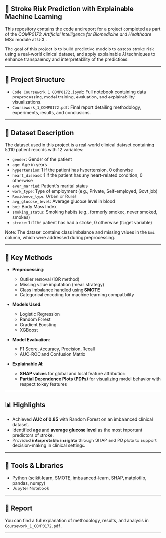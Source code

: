 ## 🧠 Stroke Risk Prediction with Explainable Machine Learning

This repository contains the code and report for a project completed as part of the *COMP0172: Artificial Intelligence for Biomedicine and Healthcare* MSc module at UCL.

The goal of this project is to build predictive models to assess stroke risk using a real-world clinical dataset, and apply explainable AI techniques to enhance transparency and interpretability of the predictions.

---

## 📁 Project Structure

- `Code Coursework 1 COMP0172.ipynb`: Full notebook containing data preprocessing, model training, evaluation, and explainability visualizations.
- `Coursework_1_COMP0172.pdf`: Final report detailing methodology, experiments, results, and conclusions.

---
## 🧾 Dataset Description

The dataset used in this project is a real-world clinical dataset containing 5,110 patient records with 12 variables:

- `gender`: Gender of the patient
- `age`: Age in years
- `hypertension`: 1 if the patient has hypertension, 0 otherwise
- `heart_disease`: 1 if the patient has any heart-related condition, 0 otherwise
- `ever_married`: Patient's marital status
- `work_type`: Type of employment (e.g., Private, Self-employed, Govt job)
- `Residence_type`: Urban or Rural
- `avg_glucose_level`: Average glucose level in blood
- `bmi`: Body Mass Index
- `smoking_status`: Smoking habits (e.g., formerly smoked, never smoked, smokes)
- `stroke`: 1 if the patient has had a stroke, 0 otherwise (target variable)

Note: The dataset contains class imbalance and missing values in the `bmi` column, which were addressed during preprocessing.

--- 
## 🧪 Key Methods

- **Preprocessing**: 
  - Outlier removal (IQR method)
  - Missing value imputation (mean strategy)
  - Class imbalance handled using **SMOTE**
  - Categorical encoding for machine learning compatibility

- **Models Used**:
  - Logistic Regression
  - Random Forest
  - Gradient Boosting
  - XGBoost

- **Model Evaluation**:
  - F1 Score, Accuracy, Precision, Recall
  - AUC-ROC and Confusion Matrix

- **Explainable AI**:
  - **SHAP values** for global and local feature attribution
  - **Partial Dependence Plots (PDPs)** for visualizing model behavior with respect to key features

---

## 📊 Highlights

- Achieved **AUC of 0.85** with Random Forest on an imbalanced clinical dataset.
- Identified **age** and **average glucose level** as the most important predictors of stroke.
- Provided **interpretable insights** through SHAP and PD plots to support decision-making in clinical settings.

---

## 📌 Tools & Libraries

- Python (scikit-learn, SMOTE, imbalanced-learn, SHAP, matplotlib, pandas, numpy)
- Jupyter Notebook

---

## 📖 Report

You can find a full explanation of methodology, results, and analysis in `Coursework_1_COMP0172.pdf`.

---

